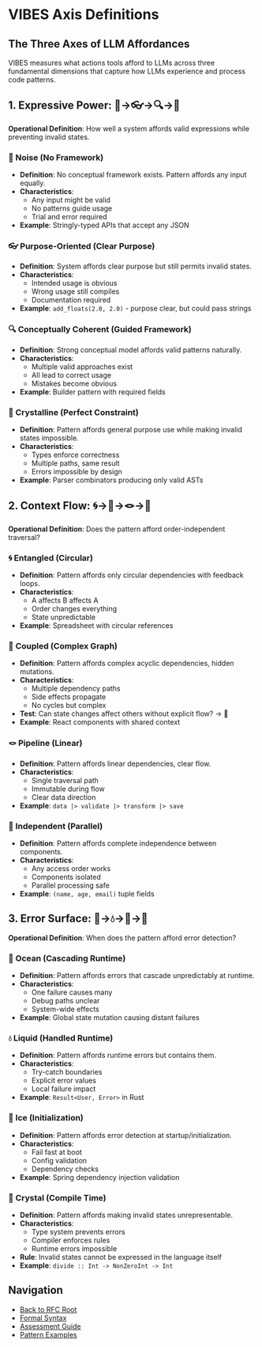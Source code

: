 # VIBES Axis Definitions

## The Three Axes of LLM Affordances

VIBES measures what actions tools afford to LLMs across three fundamental dimensions that capture how LLMs experience and process code patterns.

## 1. Expressive Power: 🙈→👓→🔍→🔬

**Operational Definition**: How well a system affords valid expressions while preventing invalid states.

### 🙈 Noise (No Framework)
- **Definition**: No conceptual framework exists. Pattern affords any input equally.
- **Characteristics**: 
  - Any input might be valid
  - No patterns guide usage
  - Trial and error required
- **Example**: Stringly-typed APIs that accept any JSON

### 👓 Purpose-Oriented (Clear Purpose)
- **Definition**: System affords clear purpose but still permits invalid states.
- **Characteristics**:
  - Intended usage is obvious
  - Wrong usage still compiles
  - Documentation required
- **Example**: `add_floats(2.0, 2.0)` - purpose clear, but could pass strings

### 🔍 Conceptually Coherent (Guided Framework)
- **Definition**: Strong conceptual model affords valid patterns naturally.
- **Characteristics**:
  - Multiple valid approaches exist
  - All lead to correct usage
  - Mistakes become obvious
- **Example**: Builder pattern with required fields

### 🔬 Crystalline (Perfect Constraint)
- **Definition**: Pattern affords general purpose use while making invalid states impossible.
- **Characteristics**:
  - Types enforce correctness
  - Multiple paths, same result
  - Errors impossible by design
- **Example**: Parser combinators producing only valid ASTs

## 2. Context Flow: 🌀→🧶→🪢→🎀

**Operational Definition**: Does the pattern afford order-independent traversal?

### 🌀 Entangled (Circular)
- **Definition**: Pattern affords only circular dependencies with feedback loops.
- **Characteristics**:
  - A affects B affects A
  - Order changes everything
  - State unpredictable
- **Example**: Spreadsheet with circular references

### 🧶 Coupled (Complex Graph)
- **Definition**: Pattern affords complex acyclic dependencies, hidden mutations.
- **Characteristics**:
  - Multiple dependency paths
  - Side effects propagate
  - No cycles but complex
- **Test**: Can state changes affect others without explicit flow? → 🧶
- **Example**: React components with shared context

### 🪢 Pipeline (Linear)
- **Definition**: Pattern affords linear dependencies, clear flow.
- **Characteristics**:
  - Single traversal path
  - Immutable during flow
  - Clear data direction
- **Example**: `data |> validate |> transform |> save`

### 🎀 Independent (Parallel)
- **Definition**: Pattern affords complete independence between components.
- **Characteristics**:
  - Any access order works
  - Components isolated
  - Parallel processing safe
- **Example**: `(name, age, email)` tuple fields

## 3. Error Surface: 🌊→💧→🧊→💠

**Operational Definition**: When does the pattern afford error detection?

### 🌊 Ocean (Cascading Runtime)
- **Definition**: Pattern affords errors that cascade unpredictably at runtime.
- **Characteristics**:
  - One failure causes many
  - Debug paths unclear
  - System-wide effects
- **Example**: Global state mutation causing distant failures

### 💧 Liquid (Handled Runtime)
- **Definition**: Pattern affords runtime errors but contains them.
- **Characteristics**:
  - Try-catch boundaries
  - Explicit error values
  - Local failure impact
- **Example**: `Result<User, Error>` in Rust

### 🧊 Ice (Initialization)
- **Definition**: Pattern affords error detection at startup/initialization.
- **Characteristics**:
  - Fail fast at boot
  - Config validation
  - Dependency checks
- **Example**: Spring dependency injection validation

### 💠 Crystal (Compile Time)
- **Definition**: Pattern affords making invalid states unrepresentable.
- **Characteristics**:
  - Type system prevents errors
  - Compiler enforces rules
  - Runtime errors impossible
- **Rule**: Invalid states cannot be expressed in the language itself
- **Example**: `divide :: Int -> NonZeroInt -> Int`

## Navigation

- [Back to RFC Root](../README.md)
- [Formal Syntax](../notation/formal-syntax.md)
- [Assessment Guide](../guides/assessment.md)
- [Pattern Examples](../corpus/patterns/)
